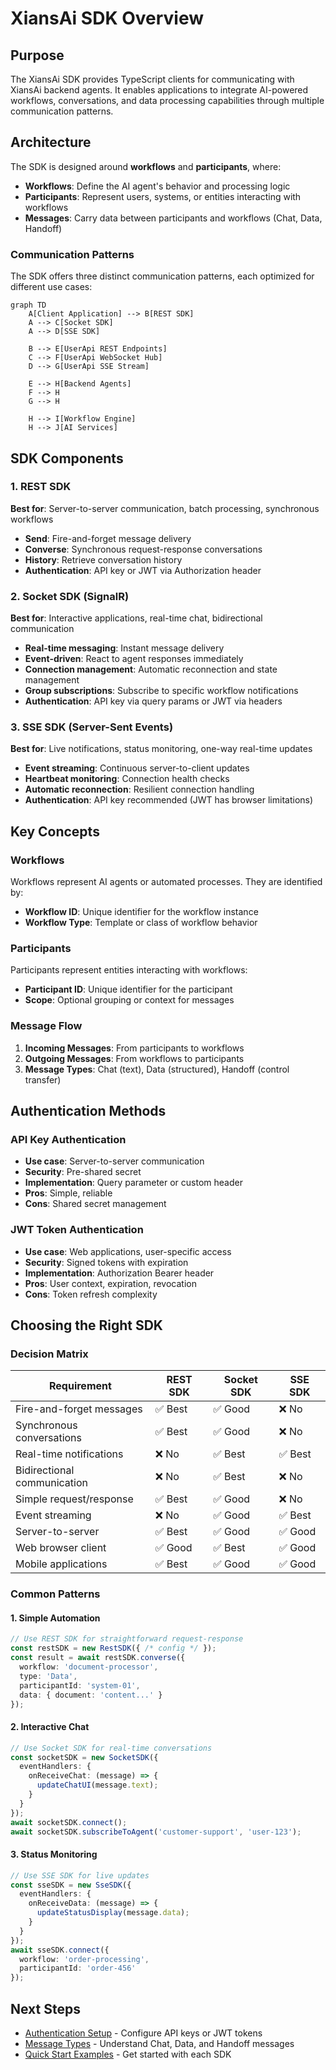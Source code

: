 # XiansAi SDK Overview

## Purpose

The XiansAi SDK provides TypeScript clients for communicating with XiansAi backend agents. It enables applications to integrate AI-powered workflows, conversations, and data processing capabilities through multiple communication patterns.

## Architecture

The SDK is designed around **workflows** and **participants**, where:

- **Workflows**: Define the AI agent's behavior and processing logic
- **Participants**: Represent users, systems, or entities interacting with workflows
- **Messages**: Carry data between participants and workflows (Chat, Data, Handoff)

### Communication Patterns

The SDK offers three distinct communication patterns, each optimized for different use cases:

```mermaid
graph TD
    A[Client Application] --> B[REST SDK]
    A --> C[Socket SDK]
    A --> D[SSE SDK]
    
    B --> E[UserApi REST Endpoints]
    C --> F[UserApi WebSocket Hub]
    D --> G[UserApi SSE Stream]
    
    E --> H[Backend Agents]
    F --> H
    G --> H
    
    H --> I[Workflow Engine]
    H --> J[AI Services]
```

## SDK Components

### 1. REST SDK
**Best for**: Server-to-server communication, batch processing, synchronous workflows

- **Send**: Fire-and-forget message delivery
- **Converse**: Synchronous request-response conversations
- **History**: Retrieve conversation history
- **Authentication**: API key or JWT via Authorization header

### 2. Socket SDK (SignalR)
**Best for**: Interactive applications, real-time chat, bidirectional communication

- **Real-time messaging**: Instant message delivery
- **Event-driven**: React to agent responses immediately
- **Connection management**: Automatic reconnection and state management
- **Group subscriptions**: Subscribe to specific workflow notifications
- **Authentication**: API key via query params or JWT via headers

### 3. SSE SDK (Server-Sent Events)
**Best for**: Live notifications, status monitoring, one-way real-time updates

- **Event streaming**: Continuous server-to-client updates
- **Heartbeat monitoring**: Connection health checks
- **Automatic reconnection**: Resilient connection handling
- **Authentication**: API key recommended (JWT has browser limitations)

## Key Concepts

### Workflows
Workflows represent AI agents or automated processes. They are identified by:
- **Workflow ID**: Unique identifier for the workflow instance
- **Workflow Type**: Template or class of workflow behavior

### Participants
Participants represent entities interacting with workflows:
- **Participant ID**: Unique identifier for the participant
- **Scope**: Optional grouping or context for messages

### Message Flow
1. **Incoming Messages**: From participants to workflows
2. **Outgoing Messages**: From workflows to participants
3. **Message Types**: Chat (text), Data (structured), Handoff (control transfer)

## Authentication Methods

### API Key Authentication
- **Use case**: Server-to-server communication
- **Security**: Pre-shared secret
- **Implementation**: Query parameter or custom header
- **Pros**: Simple, reliable
- **Cons**: Shared secret management

### JWT Token Authentication
- **Use case**: Web applications, user-specific access
- **Security**: Signed tokens with expiration
- **Implementation**: Authorization Bearer header
- **Pros**: User context, expiration, revocation
- **Cons**: Token refresh complexity

## Choosing the Right SDK

### Decision Matrix

| Requirement | REST SDK | Socket SDK | SSE SDK |
|-------------|----------|------------|---------|
| Fire-and-forget messages | ✅ Best | ✅ Good | ❌ No |
| Synchronous conversations | ✅ Best | ✅ Good | ❌ No |
| Real-time notifications | ❌ No | ✅ Best | ✅ Best |
| Bidirectional communication | ❌ No | ✅ Best | ❌ No |
| Simple request/response | ✅ Best | ✅ Good | ❌ No |
| Event streaming | ❌ No | ✅ Good | ✅ Best |
| Server-to-server | ✅ Best | ✅ Good | ✅ Good |
| Web browser client | ✅ Good | ✅ Best | ✅ Good |
| Mobile applications | ✅ Best | ✅ Good | ✅ Good |

### Common Patterns

#### 1. Simple Automation
```typescript
// Use REST SDK for straightforward request-response
const restSDK = new RestSDK({ /* config */ });
const result = await restSDK.converse({
  workflow: 'document-processor',
  type: 'Data',
  participantId: 'system-01',
  data: { document: 'content...' }
});
```

#### 2. Interactive Chat
```typescript
// Use Socket SDK for real-time conversations
const socketSDK = new SocketSDK({
  eventHandlers: {
    onReceiveChat: (message) => {
      updateChatUI(message.text);
    }
  }
});
await socketSDK.connect();
await socketSDK.subscribeToAgent('customer-support', 'user-123');
```

#### 3. Status Monitoring
```typescript
// Use SSE SDK for live updates
const sseSDK = new SseSDK({
  eventHandlers: {
    onReceiveData: (message) => {
      updateStatusDisplay(message.data);
    }
  }
});
await sseSDK.connect({
  workflow: 'order-processing',
  participantId: 'order-456'
});
```

## Next Steps

- [Authentication Setup](./authentication.md) - Configure API keys or JWT tokens
- [Message Types](./message-types.md) - Understand Chat, Data, and Handoff messages
- [Quick Start Examples](./examples/quick-start.md) - Get started with each SDK 